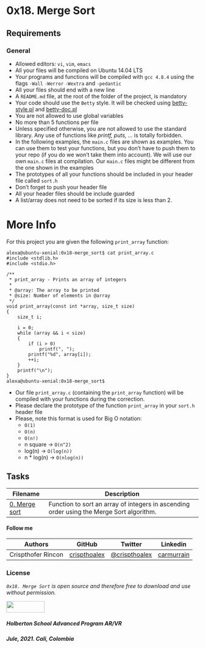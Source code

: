 # 0x18. Merge Sort

## Requirements

### General

<ul>
    <li>Allowed editors: <code>vi</code>, <code>vim</code>, <code>emacs</code></li>
    <li>All your files will be compiled on Ubuntu 14.04 LTS</li>
    <li>Your programs and functions will be compiled with <code>gcc 4.8.4</code> using the flags <code>-Wall</code> <code>-Werror</code> <code>-Wextra</code> and <code>-pedantic</code></li>
    <li>All your files should end with a new line</li>
    <li>A <code>README.md</code> file, at the root of the folder of the project, is mandatory</li>
    <li>Your code should use the <code>Betty</code> style. It will be checked using <a href="https://github.com/holbertonschool/Betty/blob/master/betty-style.pl" title="betty-style.pl" target="_blank">betty-style.pl</a> and <a href="https://github.com/holbertonschool/Betty/blob/master/betty-doc.pl" title="betty-doc.pl" target="_blank">betty-doc.pl</a></li>
    <li>You are not allowed to use global variables</li>
    <li>No more than 5 functions per file</li>
    <li>Unless specified otherwise, you are not allowed to use the standard library. Any use of functions like <em>printf, puts, …</em> is totally forbidden.</li>
    <li>In the following examples, the <code>main.c</code> files are shown as examples. You can use them to test your functions, but you don’t have to push them to your repo (if you do we won’t take them into account). We will use our own <code>main.c</code> files at compilation. Our <code>main.c</code> files might be different from the one shown in the examples</li>
    <li>The prototypes of all your functions should be included in your header file called <code>sort.h</code></li>
    <li>Don’t forget to push your header file</li>
    <li>All your header files should be include guarded</li>
    <li>A list/array does not need to be sorted if its size is less than 2.</li>
</ul>

# More Info

<p>For this project you are given the following <code>print_array</code> function:</p>

<pre><code>alexa@ubuntu-xenial:0x18-merge_sort$ cat print_array.c
#include &lt;stdlib.h&gt;
#include &lt;stdio.h&gt;

/**
 * print_array - Prints an array of integers
 *
 * @array: The array to be printed
 * @size: Number of elements in @array
 */
void print_array(const int *array, size_t size)
{
    size_t i;

    i = 0;
    while (array &amp;&amp; i &lt; size)
    {
        if (i &gt; 0)
            printf(", ");
        printf("%d", array[i]);
        ++i;
    }
    printf("\n");
}
alexa@ubuntu-xenial:0x18-merge_sort$
</code></pre>

<ul>
    <li>Our file <code>print_array.c</code> (containing the <code>print_array</code> function) will be compiled with your functions during the correction.</li>
    <li>Please declare the prototype of the function <code>print_array</code> in your <code>sort.h</code> header file</li>
    <li>Please, note this format is used for Big O notation:<br>
        <ul>
            <li><code>O(1)</code></li>
            <li><code>O(n)</code></li>
            <li><code>O(n!)</code></li>
            <li>n square -&gt; <code>O(n^2)</code></li>
            <li>log(n) -&gt; <code>O(log(n))</code></li>
            <li>n * log(n) -&gt; <code>O(nlog(n))</code></li>
        </ul>
    </li>
</ul>

## Tasks

| **Filename** | **Description** |
|---|---|
| [0. Merge sort](./0-merge_sort.c) | Function to sort an array of integers in ascending order using the Merge Sort algorithm. |

#### Follow me

| Authors | GitHub | Twitter | Linkedin |
| :---: | :---: | :---: | :---: |
| Crispthofer Rincon | [crispthoalex](https://github.com/crispthoalex) | [@crispthoalex](https://twitter.com/crispthoalex) | [carmurrain](https://www.linkedin.com/in/carmurrain) |

### License
*`0x18. Merge Sort` is open source and therefore free to download and use without permission.*

<a href="url"><img src="https://www.holbertonschool.com/holberton-logo.png" align="middle" width="100" height="30"></a>

##### Holberton School  Advanced Program  AR/VR
##### Jule, 2021. Cali, Colombia